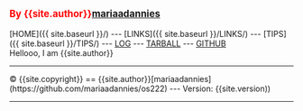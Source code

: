---
---
<span style="color:red; font-weight:bold; font-size:larger;">By {{site.author}}[mariaadannies](https://github.com/mariaadannies/os222)</span>
<br><br>
[HOME]({{ site.baseurl }}/) ---
[LINKS]({{ site.baseurl }}/LINKS/) ---
[TIPS]({{ site.baseurl }}/TIPS/) ---
[LOG](https://github.com/mariaadannies/os222/TXT/mylog.txt) ---
[TARBALL](SandBox/mariaadannies.tar.xz) ---
[GITHUB](https://github.com/mariaadannies/os222)
<br>
Hellooo, I am {{site.author}}
<br>
<hr>
&copy; {{site.copyright}} == {{site.author}}[mariaadannies](https://github.com/mariaadannies/os222) --- Version: {{site.version))
<hr>
<br>
